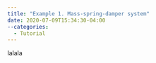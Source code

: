 ```yaml
---
title: "Example 1. Mass-spring-damper system"
date: 2020-07-09T15:34:30-04:00
--categories:
  - Tutorial
---
```


lalala
